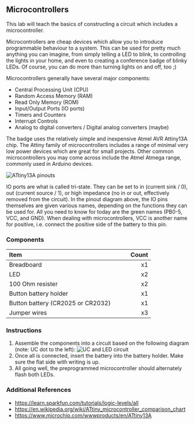 ## Microcontrollers
This lab will teach the basics of constructing a circuit which includes a microcontroller.

Microcontrollers are cheap devices which allow you to introduce programmable behaviour to a system. This can be used for pretty much anything you can imagine, from simply telling a LED to blink, to controlling the lights in your home, and even to creating a conference badge of blinky LEDs. Of course, you can do more than turning lights on and off, too ;)

Microcontrollers generally have several major components:
+ Central Processing Unit (CPU)
+ Random Access Memory (RAM)
+ Read Only Memory (ROM)
+ Input/Output Ports (IO ports)
+ Timers and Counters
+ Interrupt Controls
+ Analog to digital converters / Digital analog converters (maybe)

The badge uses the relatively simple and inexpensive Atmel AVR Attiny13A chip. The Attiny family of microcontrollers includes a range of minimal very low power devices which are great for small projects. Other common microcontrollers you may come across include the Atmel Atmega range, commonly used in Arduino devices.

![ATtiny13A pinouts](https://raw.githubusercontent.com/kiwicon-badge/badge/master/lab-02/images/attiny_pinout.jpeg)

IO ports are what is called tri-state. They can be set to in (current sink / 0), out (current source / 1), or high impedance (no in or out, effectively removed from the circuit). In the pinout diagram above, the IO pins themselves are given various names, depending on the functions they can be used for. All you need to know for today are the green names (PB0-5, VCC, and GND). When dealing with microcontrollers, VCC is another name for positive, i.e. connect the positive side of the battery to this pin.

### Components
| Item &nbsp; &nbsp; &nbsp; &nbsp; &nbsp; &nbsp; &nbsp; &nbsp; &nbsp; &nbsp; &nbsp; &nbsp; &nbsp; &nbsp; &nbsp;&nbsp; &nbsp; &nbsp; &nbsp; &nbsp; &nbsp; &nbsp; &nbsp; &nbsp; &nbsp; &nbsp; &nbsp; &nbsp; &nbsp; | &nbsp; &nbsp; &nbsp; &nbsp; Count |
| --------------------------------- |-------:|
| Breadboard                        |     x1 |
| LED                               |     x2 |
| 100 Ohm resister                  |     x2 |
| Button battery holder             |     x1 |
| Button battery (CR2025 or CR2032) |     x1 |
| Jumper wires                      |     x3 |

### Instructions
1. Assemble the components into a circuit based on the following diagram (note: UC dot to the left):
![UC and LED circuit](https://raw.githubusercontent.com/kiwicon-badge/badge/master/lab-02/images/uc01-breadboard.png)
2. Once all is connected, insert the battery into the battery holder. Make sure the flat side with writing is up.
3. All going well, the preprogrammed microcontroller should alternately flash both LEDs.

### Additional References

+ https://learn.sparkfun.com/tutorials/logic-levels/all
+ https://en.wikipedia.org/wiki/ATtiny_microcontroller_comparison_chart
+ https://www.microchip.com/wwwproducts/en/ATtiny13A

